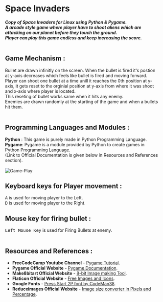 # **Space Invaders**

***Copy of Space Invaders for Linux using Python & Pygame.<br>A arcade style game where player have to shoot aliens which are attacking on our planet before they touch the ground. 
<br>Player can play this game endless and keep increasing the score.***
<br>
<br>

## **Game Mechanism** :
Bullet are drawn infinitly on the screen. When the bullet is fired it's postion at y-axis decreases which feels like bullet is fired and moving forward.
<br>Player can shoot one bullet at a time unill it reaches the 0th position at y-axis, it gets reset to the orginial position at y-axis from where it was shoot<br> and x-axis where player is located. 
<br>This reseting of bullet works same when it hits any enemy.
<br>Enemies are drawn randomly at the starting of the game and when a bullets hit them.<br>
<br>

## **Programming Languages and Modules** :
**Python** : This game is purely made in Python Programming Language.<br>
**Pygame**: Pygame is a module provided by Python to create games in Python Programming Language.<br>(Link to Official Documentation is given below in Resources and References section).<br>
<br>
![Game-Play](https://user-images.githubusercontent.com/52004037/214095026-1264db93-98c1-45fd-8a08-1a645fdd3c89.png)

## **Keyboard keys for Player movement** : <br>
<kbd>A</kbd> is used for moving player to the Left.<br>
<kbd>D</kbd> is used for moving player to the Right.

## **Mouse key for firing bullet** : <br>
<kbd>Left Mouse Key</kbd> is used for Firing Bullets at enemy.<br>
<br>

## **Resources and References** : <br>
* **FreeCodeCamp Youtube Channel** - [Pygame Tutorial](https://www.youtube.com/watch?v=FfWpgLFMI7w).<br>
* **Pygame Official Website** - [Pygame Documentation](https://www.pygame.org/docs/).<br>
* **Make8bitart Official Website** - [8-bit Image making Tool](https://make8bitart.com/).<br>
* **Flaticon Official Website** - [Free Images and Icons](https://www.flaticon.com/).<br>
* **Google Fonts** - [Press Start 2P font by CodeMan38](https://fonts.google.com/specimen/Press+Start+2P).<br>
* **Reduceimages Official Website** - [Image size converter in Pixels and Percentage](https://www.reduceimages.com/).
